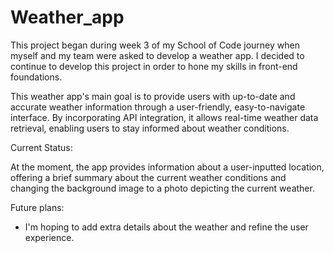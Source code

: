 # Weather_app

This project began during week 3 of my School of Code journey when myself and my team were asked to develop a weather app. I decided to continue to develop this project in order to hone my skills in front-end foundations.

This weather app's main goal is to provide users with up-to-date and accurate weather information through a user-friendly, easy-to-navigate interface. By incorporating API integration, it allows real-time weather data retrieval, enabling users to stay informed about weather conditions.

Current Status:

At the moment, the app provides information about a user-inputted location, offering a brief summary about the current weather conditions and changing the background image to a photo depicting the current weather.

Future plans:

- I'm hoping to add extra details about the weather and refine the user experience.
